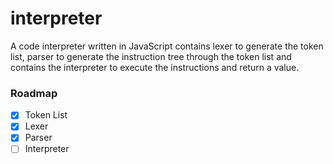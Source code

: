 # interpreter
A code interpreter written in JavaScript contains lexer to generate the token list, parser to generate the instruction tree through the token list and contains the interpreter to execute the instructions and return a value.

### Roadmap

- [x] Token List
- [x] Lexer
- [x] Parser
- [ ] Interpreter
